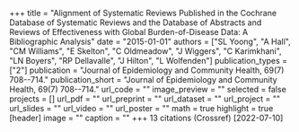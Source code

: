 +++
title = "Alignment of Systematic Reviews Published in the Cochrane Database of Systematic Reviews and the Database of Abstracts and Reviews of Effectiveness with Global Burden-of-Disease Data: A Bibliographic Analysis"
date = "2015-01-01"
authors = ["SL Yoong", "A Hall", "CM Williams", "E Skelton", "C Oldmeadow", "J Wiggers", "C Karimkhani", "LN Boyers", "RP Dellavalle", "J Hilton", "L Wolfenden"]
publication_types = ["2"]
publication = "Journal of Epidemiology and Community Health, 69(7) 708--714."
publication_short = "Journal of Epidemiology and Community Health, 69(7) 708--714."
url_code = ""
image_preview = ""
selected = false
projects = []
url_pdf = ""
url_preprint = ""
url_dataset = ""
url_project = ""
url_slides = ""
url_video = ""
url_poster = ""
math = true
highlight = true
[header]
image = ""
caption = ""
+++
13 citations (Crossref) [2022-07-10]
